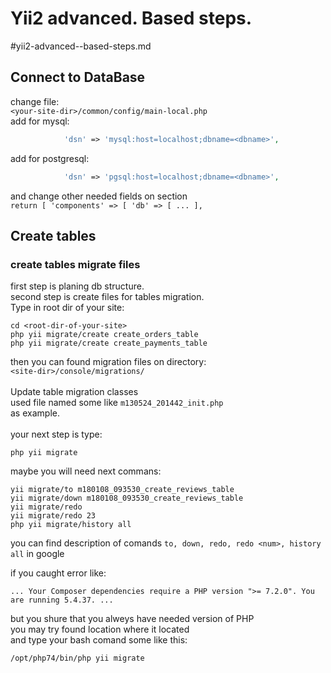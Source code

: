 # Yii2 advanced. Based steps.
#yii2-advanced--based-steps.md
<!-- yii2-advanced--based-steps.md -->

## Connect to DataBase
change file:<br/>
`<your-site-dir>/common/config/main-local.php`<br/>
add for mysql:
```php
            'dsn' => 'mysql:host=localhost;dbname=<dbname>',
```
add for postgresql:
```php
            'dsn' => 'pgsql:host=localhost;dbname=<dbname>',
```
and change other needed fields on section<br/>
` return [ 'components' => [ 'db' => [ ... ], `

## Create tables
### create tables migrate files
first step is planing db structure.<br/>
second step is create files for tables migration.<br/>
Type in root dir of your site:<br/>
```
cd <root-dir-of-your-site>
php yii migrate/create create_orders_table
php yii migrate/create create_payments_table
```
then you can found migration files on directory:<br/>
`<site-dir>/console/migrations/`<br/>
<br/>
Update table migration classes<br/>
used file named some like `m130524_201442_init.php`<br/>
as example.<br/>
<br/>
your next step is type:
```
php yii migrate
```

maybe you will need next commans:
```
yii migrate/to m180108_093530_create_reviews_table
yii migrate/down m180108_093530_create_reviews_table
yii migrate/redo
yii migrate/redo 23
php yii migrate/history all
```
you can find description of comands `to, down, redo, redo <num>, history all` in google

if you caught error like:
```
... Your Composer dependencies require a PHP version ">= 7.2.0". You are running 5.4.37. ...
```
but you shure that you alweys have needed version of PHP<br/>
you may try found location where it located<br/>
and type your bash comand some like this:
```
/opt/php74/bin/php yii migrate
```
